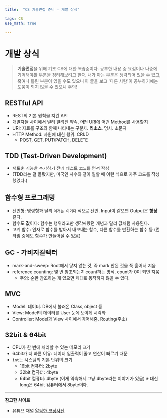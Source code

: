 ```yaml
---
title:	"CS 기술면접 준비 - 개발 상식"

tags: CS
use_math: true

---
```

# 개발 상식

> **기술면접**을 위해 기초 CS에 대한 복습중이다.
공부한 내용 중 요점이나 나중에 기억해야할 부분을 정리해보려고 한다.
내가 아는 부분은 생략되어 있을 수 있고, 혹여나 틀린 부분이 있을 수도 있으니 이 글을 보고 '다른 사람'이 공부하기에는 도움이 되지 않을 수 있으니 주의!


## RESTful API
- REST의 기본 원칙을 지킨 API
- 개발자들 사이에서 널리 알려진 약속. 어떤 URI에 어떤 Method를 사용할지
- URI: 자료를 구조와 함께 나타내는 구분자. **리소스**. 명사. 소문자
- HTTP Method: 자원에 대한 행위. CRUD
    - POST, GET, PUT/PATCH, DELETE

## TDD (Test-Driven Development)
- 새로운 기능을 추가하기 전에 테스트 코드를 먼저 작성
- (TDD라는 걸 몰랐지만, 미국인 사수와 같이 일할 때 이런 식으로 자주 코드를 작성했었다.)

## 함수형 프로그래밍
- 선언형: 명령형과 달리 ``이거는 이거다`` 식으로 선언. Input이 같으면 Output은 **항상** 같다.
- 함수도 **값**이다: 함수는 행위라고만 생각해왔던 개념과 달리 값처럼 사용된다.
- 고계 함수: 인자로 함수를 받아서 내보내는 함수, 다른 함수를 반환하는 함수 등 (런타임 중에도 함수가 만들어질 수 있음)

## GC - 가비지컬렉터
- mark-and-sweep: Root에서 닿지 않는 것, 즉 mark 안된 것을 쭉 훑어서 지움
- reference counting: 몇 번 참조되는지 count하는 방식. count가 0이 되면 지움
    - 주의: 순환 참조하는 게 있으면 제대로 동작하지 않을 수 있다.
    
## MVC
- Model: 데이터. DB에서 불러온 Class, object 등
- View: Model의 데이터를 User 눈에 보이게 시각화
- Controller: Model과 View 사이에서 제어해줌. Routing(주소)

## 32bit & 64bit
- CPU가 한 번에 처리할 수 있는 메모리 크기
- 64bit가 더 빠른 이유: 데이터 입출력이 줄고 연산이 빠르기 때문
- ``int``는 시스템의 기본 단위의 크기
    - 16bit 컴퓨터: 2byte
    - 32bit 컴퓨터: 4byte
    - 64bit 컴퓨터: 4byte (이게 익숙해서 그냥 4byte라는 이야기가 있음)
    ※ 대신 long은 64bit 컴퓨터에서 8byte이다.

---

**참고한 사이트**
- 유튜브 채널 [얄팍한 코딩사전](https://www.youtube.com/channel/UC2nkWbaJt1KQDi2r2XclzTQ)

